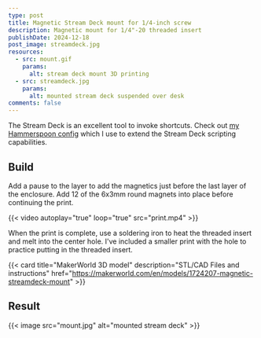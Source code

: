 ```yaml
---
type: post
title: Magnetic Stream Deck mount for 1/4-inch screw
description: Magnetic mount for 1/4"-20 threaded insert
publishDate: 2024-12-18
post_image: streamdeck.jpg
resources:
  - src: mount.gif
    params:
      alt: stream deck mount 3D printing
  - src: streamdeck.jpg
    params:
      alt: mounted stream deck suspended over desk
comments: false
---
```


The Stream Deck is an excellent tool to invoke shortcuts. Check out [my Hammerspoon config](https://github.com/brettinternet/dotfiles/blob/10ca81a59c4363c27f6796a80781188e6fe7032d/darwin/.hammerspoon/http.lua) which I use to extend the Stream Deck scripting capabilities.

## Build

Add a pause to the layer to add the magnetics just before the last layer of the enclosure. Add 12 of the 6x3mm round magnets into place before continuing the print.

{{< video autoplay="true" loop="true" src="print.mp4" >}}

When the print is complete, use a soldering iron to heat the threaded insert and melt into the center hole. I've included a smaller print with the hole to practice putting in the threaded insert.

{{< card
title="MakerWorld 3D model"
description="STL/CAD Files and instructions"
href="https://makerworld.com/en/models/1724207-magnetic-streamdeck-mount" >}}

## Result

{{< image src="mount.jpg" alt="mounted stream deck" >}}
